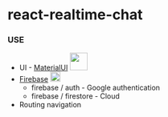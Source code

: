 # react-realtime-chat


### USE

- UI  - [MaterialUI](https://mui.com/) <img src="https://mui.com/static/logo.png" width="35">
- [Firebase](https://firebase.google.com/) <img src="https://cdn.worldvectorlogo.com/logos/firebase-1.svg" width="20">
  + firebase / auth - Google authentication 
  + firebase / firestore - Cloud 
- Routing navigation 